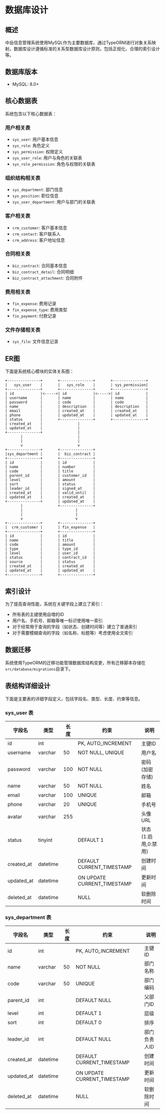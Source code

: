 # 数据库设计

## 概述

中岳信息管理系统使用MySQL作为主要数据库，通过TypeORM进行对象关系映射。数据库设计遵循标准的关系型数据库设计原则，包括正规化、合理的索引设计等。

## 数据库版本

- MySQL: 8.0+

## 核心数据表

系统包含以下核心数据表：

### 用户相关表

- `sys_user`: 用户基本信息
- `sys_role`: 角色定义
- `sys_permission`: 权限定义
- `sys_user_role`: 用户与角色的关联表
- `sys_role_permission`: 角色与权限的关联表

### 组织结构相关表

- `sys_department`: 部门信息
- `sys_position`: 职位信息
- `sys_user_department`: 用户与部门的关联表

### 客户相关表

- `crm_customer`: 客户基本信息
- `crm_contact`: 客户联系人
- `crm_address`: 客户地址信息

### 合同相关表

- `biz_contract`: 合同基本信息
- `biz_contract_detail`: 合同明细
- `biz_contract_attachment`: 合同附件

### 费用相关表

- `fin_expense`: 费用记录
- `fin_expense_type`: 费用类型
- `fin_payment`: 付款记录

### 文件存储相关表

- `sys_file`: 文件信息记录

## ER图

下面是系统核心模块的实体关系图：

```
+---------------+       +---------------+       +---------------+
|   sys_user    |       |   sys_role    |       | sys_permission|
+---------------+       +---------------+       +---------------+
| id            |<----->| id            |<----->| id            |
| username      |       | name          |       | name          |
| password      |       | code          |       | code          |
| name          |       | description   |       | description   |
| email         |       | created_at    |       | created_at    |
| phone         |       | updated_at    |       | updated_at    |
| status        |       +---------------+       +---------------+
| created_at    |                |
| updated_at    |                |
+---------------+                |
       |                         |
       |                         |
       v                         v
+---------------+       +---------------+
|sys_department |       |  biz_contract |
+---------------+       +---------------+
| id            |       | id            |
| name          |       | number        |
| code          |       | title         |
| parent_id     |       | customer_id   |
| level         |       | amount        |
| sort          |       | status        |
| leader_id     |       | signed_at     |
| created_at    |       | valid_until   |
| updated_at    |       | created_at    |
+---------------+       | updated_at    |
       |                +---------------+
       |                        |
       |                        |
       v                        v
+---------------+       +---------------+
|  crm_customer |       | fin_expense   |
+---------------+       +---------------+
| id            |       | id            |
| name          |       | title         |
| code          |       | amount        |
| type          |       | type_id       |
| level         |       | user_id       |
| status        |       | contract_id   |
| source        |       | status        |
| created_at    |       | created_at    |
| updated_at    |       | updated_at    |
+---------------+       +---------------+
```

## 索引设计

为了提高查询性能，系统在关键字段上建立了索引：

- 所有表的主键使用自增的ID
- 用户名、手机号、邮箱等唯一标识使用唯一索引
- 对于经常用于查询的字段（如状态、创建时间等）建立了普通索引
- 对于需要模糊查询的字段（如名称、标题等）考虑使用全文索引

## 数据迁移

系统使用TypeORM的迁移功能管理数据库结构变更，所有迁移脚本存储在`src/database/migrations`目录下。

## 表结构详细设计

下面是主要表的详细字段定义，包括字段名、类型、长度、约束等信息。

### sys_user 表

| 字段名       | 类型        | 长度  | 约束                 | 说明            |
|-------------|-------------|-------|---------------------|----------------|
| id          | int         |       | PK, AUTO_INCREMENT  | 主键ID          |
| username    | varchar     | 50    | NOT NULL, UNIQUE    | 用户名          |
| password    | varchar     | 100   | NOT NULL            | 密码(加密存储)   |
| name        | varchar     | 50    | NOT NULL            | 姓名            |
| email       | varchar     | 100   | UNIQUE              | 邮箱            |
| phone       | varchar     | 20    | UNIQUE              | 手机号          |
| avatar      | varchar     | 255   |                     | 头像URL         |
| status      | tinyint     |       | DEFAULT 1           | 状态(1:启用,0:禁用) |
| created_at  | datetime    |       | DEFAULT CURRENT_TIMESTAMP | 创建时间   |
| updated_at  | datetime    |       | ON UPDATE CURRENT_TIMESTAMP | 更新时间 |
| deleted_at  | datetime    |       | NULL                | 软删除时间       |

### sys_department 表

| 字段名       | 类型        | 长度  | 约束                 | 说明            |
|-------------|-------------|-------|---------------------|----------------|
| id          | int         |       | PK, AUTO_INCREMENT  | 主键ID          |
| name        | varchar     | 50    | NOT NULL            | 部门名称        |
| code        | varchar     | 50    | UNIQUE              | 部门编码        |
| parent_id   | int         |       | DEFAULT NULL        | 父部门ID        |
| level       | int         |       | DEFAULT 1           | 层级            |
| sort        | int         |       | DEFAULT 0           | 排序            |
| leader_id   | int         |       | DEFAULT NULL        | 部门负责人ID    |
| created_at  | datetime    |       | DEFAULT CURRENT_TIMESTAMP | 创建时间   |
| updated_at  | datetime    |       | ON UPDATE CURRENT_TIMESTAMP | 更新时间 |
| deleted_at  | datetime    |       | NULL                | 软删除时间       | 